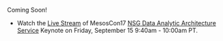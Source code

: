 Coming Soon!

* Watch the [Live Stream](http://events.linuxfoundation.org/events/mesoscon-north-america/program/live-video-stream) of MesosCon17 [NSG Data Analytic Architecture Service](http://sched.co/BYdy) Keynote on Friday, September 15 9:40am - 10:00am PT.
